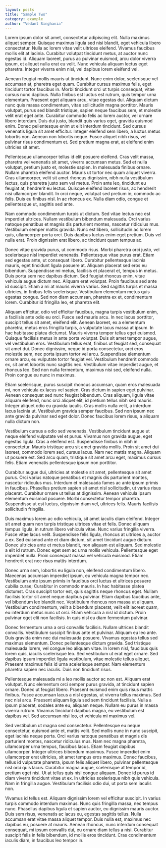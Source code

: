 ```yaml
---
layout: posts
title: "Sample Two"
category: example
author: "Vedant Singhania"
---
```


Lorem ipsum dolor sit amet, consectetur adipiscing elit. Nulla maximus aliquet semper. Quisque maximus ligula sed nisi blandit, eget vehicula libero consectetur. Nulla ac lorem vitae velit ultrices eleifend. Vivamus faucibus mollis elit at lacinia. Curabitur volutpat tincidunt metus, at auctor nunc egestas id. Aliquam laoreet, purus ac pulvinar euismod, arcu dolor viverra ipsum, et aliquet nulla erat eu velit. Nunc vehicula aliquam lectus eget pharetra. Integer viverra enim nisi, vel dapibus lorem eleifend vel.

Aenean feugiat mollis mauris ut tincidunt. Nunc enim dolor, scelerisque vel accumsan at, pharetra eget quam. Curabitur cursus maximus felis, eget tincidunt tortor faucibus in. Morbi tincidunt orci ut turpis consequat, vitae cursus nunc dapibus. Nulla finibus est luctus est rutrum, quis tempor urna elementum. Praesent eget aliquam arcu, vitae egestas dui. Aliquam dictum nunc quis massa condimentum, vitae sollicitudin magna porttitor. Mauris volutpat, purus sed blandit tristique, sapien neque faucibus sem, et molestie velit erat eget ante. Curabitur commodo felis ac lorem auctor, vel ornare libero interdum. Duis dui justo, blandit quis varius eget, gravida euismod enim. Donec pellentesque enim ut elit interdum tincidunt. Sed cursus venenatis ligula sit amet efficitur. Integer eleifend sem libero, a luctus metus lobortis non. Aenean non lobortis neque. Fusce aliquet nibh risus, vel pulvinar risus condimentum et. Sed pretium magna erat, at eleifend enim ultricies sit amet.

Pellentesque ullamcorper tellus id elit posuere eleifend. Cras velit massa, pharetra vel venenatis sit amet, viverra accumsan metus. Sed et nulla volutpat, pretium justo et, molestie sapien. In malesuada finibus ornare. Nullam pharetra eleifend auctor. Mauris ut tortor nec quam aliquet viverra. Cras ullamcorper, velit sit amet rhoncus dignissim, nibh nulla vestibulum lectus, quis pharetra justo sem vel metus. Proin ante leo, tincidunt eu feugiat at, hendrerit eu lectus. Quisque eleifend laoreet risus, ac hendrerit nisi ullamcorper blandit. In orci neque, volutpat sed pretium in, commodo ac felis. Duis eu finibus nisl. In ac rhoncus ex. Nulla diam odio, congue et pellentesque ut, sagittis sed ante.

Nam commodo condimentum turpis ut dictum. Sed vitae lectus nec est imperdiet ultrices. Nullam vestibulum bibendum malesuada. Orci varius natoque penatibus et magnis dis parturient montes, nascetur ridiculus mus. Vestibulum semper mattis gravida. Nunc est libero, sollicitudin ac lorem quis, ullamcorper porta orci. Duis dapibus luctus enim eget pretium. Duis vel nulla erat. Proin dignissim erat libero, ac tincidunt quam tempus ac.

Donec vitae gravida purus, ut commodo risus. Morbi pharetra orci justo, vel scelerisque nisl imperdiet venenatis. Pellentesque vitae purus erat. Etiam sed egestas ante, ut consequat libero. Curabitur pellentesque lacinia mauris, eget tincidunt ligula posuere at. Aliquam placerat sed eros eu bibendum. Suspendisse mi metus, facilisis et placerat et, tempus in metus. Duis porta sem nec dapibus dictum. Sed feugiat rhoncus enim, vitae vehicula augue dictum nec. Aliquam erat volutpat. Proin faucibus sed ante id suscipit. Etiam a mi at mauris viverra varius. Sed sagittis turpis et massa ultricies, in finibus felis scelerisque. Vestibulum elementum metus quis egestas congue. Sed non diam accumsan, pharetra ex et, condimentum lorem. Curabitur id fringilla leo, et pharetra elit.

Aliquam efficitur, odio vel efficitur faucibus, magna turpis vestibulum enim, a facilisis ante odio eu orci. Fusce sed mauris arcu. In nec lacus porttitor, suscipit tellus sit amet, eleifend elit. Aenean laoreet, ex a elementum pharetra, metus eros fringilla turpis, a vulputate lacus massa at ipsum. In hac habitasse platea dictumst. Mauris viverra tempor tellus eget euismod. Quisque facilisis metus in ante porta volutpat. Duis sit amet tempor augue, vel vestibulum eros. Vestibulum tellus erat, finibus ut feugiat sed, consequat sit amet dui. Donec dignissim, neque id porta consectetur, orci eros molestie sem, nec porta ipsum tortor vel arcu. Suspendisse elementum ornare arcu, eu vulputate tortor feugiat vel. Vestibulum hendrerit commodo ex, sit amet lobortis nunc sagittis nec. Vestibulum vitae imperdiet augue, et rhoncus leo. Sed non nulla fermentum, maximus nisi sed, eleifend nulla. Proin congue eu nunc in maximus.

Etiam scelerisque, purus suscipit rhoncus accumsan, quam eros malesuada mi, non vehicula ex lacus vel sapien. Cras dictum in sapien eget pulvinar. Aenean consequat sed nunc feugiat bibendum. Cras aliquam, ligula vitae aliquam eleifend, nunc orci aliquet elit, id pretium tellus nibh sed mauris. Integer aliquet odio eu gravida iaculis. Cras mollis nulla velit, a interdum lacus lacinia ut. Vestibulum gravida semper faucibus. Sed non ipsum nec ante gravida pulvinar sed eget dolor. Donec faucibus lorem risus, a aliquam nulla dictum non.

Vestibulum cursus a odio sed venenatis. Vestibulum tincidunt augue ut neque eleifend vulputate vel et purus. Vivamus non gravida augue, eget egestas ligula. Cras a eleifend est. Suspendisse finibus in nibh in consectetur. Mauris tristique arcu sit amet gravida mollis. Proin sit amet dui laoreet, commodo lorem sed, cursus lacus. Nam nec mattis magna. Aliquam ut posuere est. Sed arcu quam, tristique sit amet arcu eget, maximus cursus felis. Etiam venenatis pellentesque ipsum non porttitor.

Curabitur augue dui, ultricies at molestie sit amet, pellentesque sit amet purus. Orci varius natoque penatibus et magnis dis parturient montes, nascetur ridiculus mus. Interdum et malesuada fames ac ante ipsum primis in faucibus. Phasellus pretium sapien sit amet nisl sollicitudin, ut varius risus placerat. Curabitur ornare ut tellus at dignissim. Aenean vehicula ipsum elementum euismod posuere. Morbi consectetur tempor pharetra. Suspendisse ut est luctus, dignissim diam vel, ultrices felis. Mauris facilisis sollicitudin fringilla.

Duis maximus lorem ac odio vehicula, sit amet iaculis diam eleifend. Integer sit amet quam non turpis tristique ultrices vitae et felis. Donec aliquam tempus ligula, in rutrum libero vehicula vitae. Nunc varius fringilla viverra. Fusce vitae lacus velit. Suspendisse felis ligula, rhoncus at ultrices a, auctor a ex. Sed euismod ante et diam dictum, sit amet tincidunt augue dictum. Donec ultricies ante et metus blandit, non aliquam est aliquam. Sed molestie a elit id rutrum. Donec eget sem ac urna mollis vehicula. Pellentesque eget imperdiet nulla. Proin consequat massa vel vehicula euismod. Etiam hendrerit erat nec risus mattis interdum.

Donec urna sem, lobortis eu ligula non, eleifend condimentum libero. Maecenas accumsan imperdiet ipsum, eu vehicula magna tempor nec. Vestibulum ante ipsum primis in faucibus orci luctus et ultrices posuere cubilia curae; Curabitur in commodo mauris. In hac habitasse platea dictumst. Cras suscipit tortor est, quis sagittis neque rhoncus eget. Nullam facilisis tortor sit amet neque dapibus pulvinar. Etiam dapibus faucibus ante, vel bibendum leo blandit nec. Vestibulum rhoncus non massa ut aliquam. Vestibulum condimentum, velit a bibendum placerat, velit elit laoreet quam, eu interdum metus nunc ut orci. Etiam vehicula a nisl id dictum. Proin pulvinar eget elit non facilisis. In quis nisl eu diam fermentum pulvinar.

Donec fermentum urna a orci convallis facilisis. Nullam ultrices blandit convallis. Vestibulum suscipit finibus ante et pulvinar. Aliquam eu leo ante. Duis gravida enim nec dui malesuada posuere. Vivamus egestas tellus sed maximus elementum. Donec pellentesque dictum gravida. Sed tristique malesuada lorem, vel congue leo aliquam vitae. In lorem nisl, faucibus quis lorem quis, iaculis scelerisque leo. Sed vestibulum ut erat eget ornare. Sed dapibus ipsum imperdiet ligula vestibulum, vitae molestie tellus aliquet. Praesent maximus felis id urna scelerisque semper. Nam elementum pharetra sapien nec iaculis. Duis non tincidunt risus.

Pellentesque malesuada mi a leo mollis auctor ac non est. Aliquam erat volutpat. Nunc elementum orci semper purus gravida, at tincidunt sapien ornare. Donec ut feugiat libero. Praesent euismod enim quis risus mattis finibus. Fusce accumsan lacus a nisl egestas, ut viverra tellus maximus. Sed nec nisi arcu. Praesent aliquam ligula sed sem tincidunt facilisis. Nulla a ipsum placerat, sodales ante eu, aliquam neque. Nullam eu purus in massa viverra rutrum. Vivamus tincidunt dapibus magna, eu vestibulum est dapibus vel. Sed accumsan nisi leo, et vehicula mi maximus vel.

Sed vestibulum ut magna sed consectetur. Pellentesque eu neque consectetur, euismod ante et, mattis velit. Sed mollis nunc in nunc suscipit, eget lacinia neque porta. Orci varius natoque penatibus et magnis dis parturient montes, nascetur ridiculus mus. Nam nec magna pharetra, ullamcorper urna tempus, faucibus lacus. Etiam feugiat dapibus ullamcorper. Integer ultrices bibendum maximus. Fusce imperdiet enim ullamcorper erat ultricies, sit amet tempus eros maximus. Donec faucibus, tellus id vulputate pharetra, ipsum felis aliquet libero, pulvinar pellentesque nisl orci quis lacus. Curabitur magna augue, scelerisque at tempor id, pretium eget nisi. Ut at tellus quis nisl congue aliquam. Donec id purus id diam viverra tincidunt vitae ut ex. In ultricies scelerisque nibh quis vehicula. Nam in fringilla augue. Vestibulum facilisis odio dui, ut porta sem iaculis non.

Vivamus id tellus est. Aliquam dignissim lorem vel efficitur suscipit. In varius turpis commodo interdum maximus. Nunc quis fringilla massa, nec tempus nunc. Phasellus dapibus ligula et sapien auctor, eu dignissim mauris auctor. Duis sem risus, venenatis ac lacus eu, egestas sagittis tellus. Nulla accumsan erat vitae massa aliquet tempor. Duis nulla est, maximus nec dapibus eu, posuere at mauris. Aenean rhoncus, nunc interdum consequat consequat, mi ipsum convallis dui, eu ornare diam tellus a nisi. Curabitur suscipit felis in felis bibendum, id mollis eros tincidunt. Cras condimentum iaculis diam, in faucibus leo tempor in.